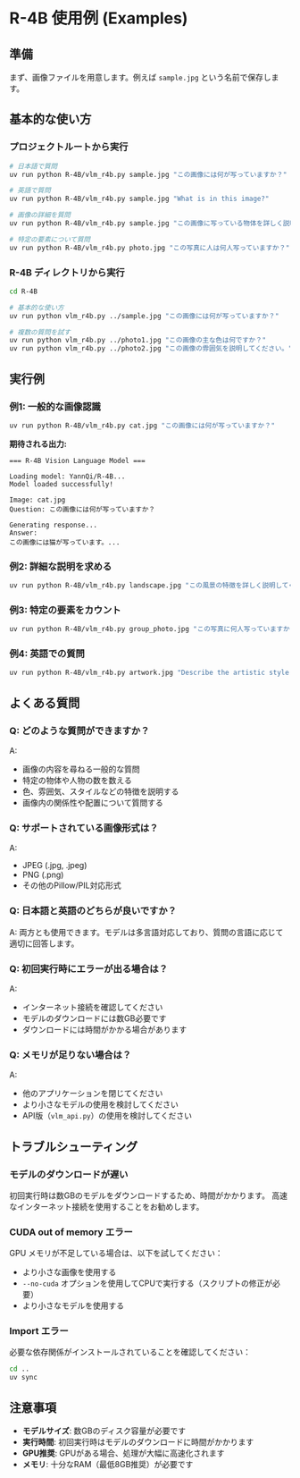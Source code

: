 # R-4B 使用例 (Examples)

## 準備

まず、画像ファイルを用意します。例えば `sample.jpg` という名前で保存します。

## 基本的な使い方

### プロジェクトルートから実行

```bash
# 日本語で質問
uv run python R-4B/vlm_r4b.py sample.jpg "この画像には何が写っていますか？"

# 英語で質問
uv run python R-4B/vlm_r4b.py sample.jpg "What is in this image?"

# 画像の詳細を質問
uv run python R-4B/vlm_r4b.py sample.jpg "この画像に写っている物体を詳しく説明してください。"

# 特定の要素について質問
uv run python R-4B/vlm_r4b.py photo.jpg "この写真に人は何人写っていますか？"
```

### R-4B ディレクトリから実行

```bash
cd R-4B

# 基本的な使い方
uv run python vlm_r4b.py ../sample.jpg "この画像には何が写っていますか？"

# 複数の質問を試す
uv run python vlm_r4b.py ../photo1.jpg "この画像の主な色は何ですか？"
uv run python vlm_r4b.py ../photo2.jpg "この画像の雰囲気を説明してください。"
```

## 実行例

### 例1: 一般的な画像認識

```bash
uv run python R-4B/vlm_r4b.py cat.jpg "この画像には何が写っていますか？"
```

**期待される出力:**
```
=== R-4B Vision Language Model ===

Loading model: YannQi/R-4B...
Model loaded successfully!

Image: cat.jpg
Question: この画像には何が写っていますか？

Generating response...
Answer:
この画像には猫が写っています。...
```

### 例2: 詳細な説明を求める

```bash
uv run python R-4B/vlm_r4b.py landscape.jpg "この風景の特徴を詳しく説明してください。"
```

### 例3: 特定の要素をカウント

```bash
uv run python R-4B/vlm_r4b.py group_photo.jpg "この写真に何人写っていますか？"
```

### 例4: 英語での質問

```bash
uv run python R-4B/vlm_r4b.py artwork.jpg "Describe the artistic style of this image."
```

## よくある質問

### Q: どのような質問ができますか？
A: 
- 画像の内容を尋ねる一般的な質問
- 特定の物体や人物の数を数える
- 色、雰囲気、スタイルなどの特徴を説明する
- 画像内の関係性や配置について質問する

### Q: サポートされている画像形式は？
A: 
- JPEG (.jpg, .jpeg)
- PNG (.png)
- その他のPillow/PIL対応形式

### Q: 日本語と英語のどちらが良いですか？
A: 両方とも使用できます。モデルは多言語対応しており、質問の言語に応じて適切に回答します。

### Q: 初回実行時にエラーが出る場合は？
A: 
- インターネット接続を確認してください
- モデルのダウンロードには数GB必要です
- ダウンロードには時間がかかる場合があります

### Q: メモリが足りない場合は？
A: 
- 他のアプリケーションを閉じてください
- より小さなモデルの使用を検討してください
- API版（`vlm_api.py`）の使用を検討してください

## トラブルシューティング

### モデルのダウンロードが遅い
初回実行時は数GBのモデルをダウンロードするため、時間がかかります。
高速なインターネット接続を使用することをお勧めします。

### CUDA out of memory エラー
GPU メモリが不足している場合は、以下を試してください：
- より小さな画像を使用する
- `--no-cuda` オプションを使用してCPUで実行する（スクリプトの修正が必要）
- より小さなモデルを使用する

### Import エラー
必要な依存関係がインストールされていることを確認してください：
```bash
cd ..
uv sync
```

## 注意事項

- **モデルサイズ**: 数GBのディスク容量が必要です
- **実行時間**: 初回実行時はモデルのダウンロードに時間がかかります
- **GPU推奨**: GPUがある場合、処理が大幅に高速化されます
- **メモリ**: 十分なRAM（最低8GB推奨）が必要です
